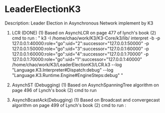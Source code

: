 LeaderElectionK3
================
Description:
Leader Election in Asynchronous Network implement by K3

1. LCR (DONE)
   (1) Based on AsynchLCR on page 477 of lynch's book
   (2) cmd to run : " k3 -I /home/chao/work/K3/K3-Core/k3/lib/ interpret -b -p 127.0.0.1:40000:role=\"go\":uid="2":successor="127.0.0.1:50000" -p 127.0.0.1:50000:role=\"go\":uid="3":successor="127.0.0.1:60000" -p 127.0.0.1:60000:role=\"go\":uid="4":successor="127.0.0.1:70000" -p 127.0.0.1:70000:role=\"go\":uid="1":successor="127.0.0.1:40000" /home/chao/work/K3/LeaderElectionK3/LCR.k3 --log "Language.K3.Interpreter#Dispatch:debug" --log "Language.K3.Runtime.Engine#EngineSteps:debug" "

2. AsynchST (Debugging)
   (1) Based on AsynchSpanningTree algorithm on page 496 of Lynch's book
   (2) cmd to run   

3. AsynchBcastAck(Debugging)
   (1) Based on Broadcast and convergecast algorithm on page 499 of Lynch's book
   (2) cmd to run :  
